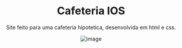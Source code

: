 <div align="center">



# Cafeteria IOS


<P> Site feito para uma cafeteria hipotetica, desenvolvida em html e css.  </P>

![image](https://github.com/Artur360/j1/assets/146981868/59d0df25-e1fe-4ab8-8066-e3f239df997d)








